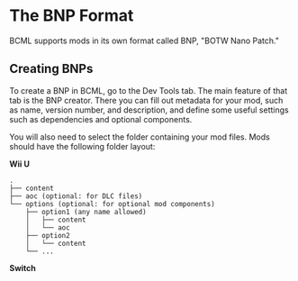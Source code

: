 # The BNP Format

BCML supports mods in its own format called BNP, "BOTW Nano Patch."

## Creating BNPs

To create a BNP in BCML, go to the Dev Tools tab. The main feature of that tab is the BNP creator.
There you can fill out metadata for your mod, such as name, version number, and description, and
define some useful settings such as dependencies and optional components.

You will also need to select the folder containing your mod files. Mods should have the following folder layout:

**Wii U**
```
.
├── content
├── aoc (optional: for DLC files)
└── options (optional: for optional mod components)
    ├── option1 (any name allowed)
    │   ├── content
    │   └── aoc
    ├── option2
    │   └── content
    └── ...
```

**Switch**
